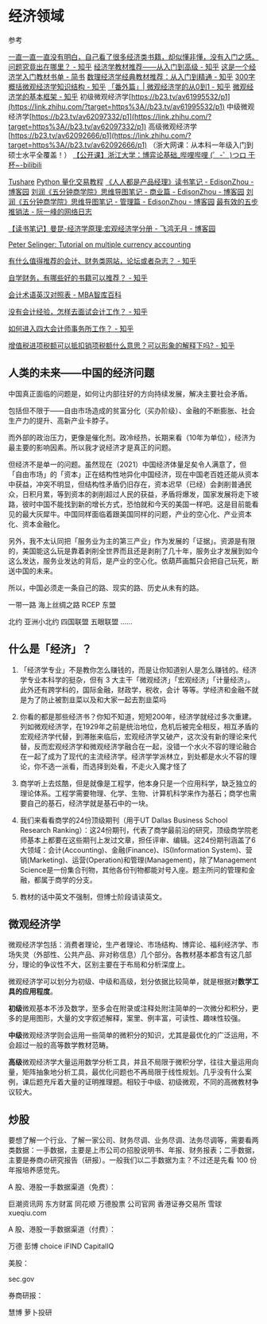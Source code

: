 # 经济领域

参考

[一直一直一直没有明白，自己看了很多经济类书籍，却似懂非懂，没有入门之感。问题究竟出在哪里？ - 知乎](https://www.zhihu.com/question/67748025/answer/257908299)
[经济学教材推荐——从入门到高级 - 知乎](https://zhuanlan.zhihu.com/p/21277365)
[​这是一个经济学入门教材书单 - 简书](https://www.jianshu.com/p/443f03f410ad?nomobile=yes)
[数理经济学经典教材推荐：从入门到精通 - 知乎](https://zhuanlan.zhihu.com/p/67085500)
[300字概括微观经济学知识结构 - 知乎](https://zhuanlan.zhihu.com/p/22065842)
[「番外篇」| 微观经济学的从0到1 - 知乎](https://zhuanlan.zhihu.com/p/24603377)
[微观经济学的基本框架 - 知乎](https://zhuanlan.zhihu.com/p/81161291)
初级微观经济学[https://b23.tv/av61995532/p1](https://link.zhihu.com/?target=https%3A//b23.tv/av61995532/p1)
中级微观经济学[https://b23.tv/av62097332/p1](https://link.zhihu.com/?target=https%3A//b23.tv/av62097332/p1)
高级微观经济学[https://b23.tv/av62092666/p1](https://link.zhihu.com/?target=https%3A//b23.tv/av62092666/p1)
（浙大网课：从本科一年级入门到硕士水平全覆盖！）
[【公开课】浙江大学：博弈论基础_哔哩哔哩 (゜-゜)つロ 干杯~-bilibili](https://www.bilibili.com/video/av63488790)

[Tushare](https://github.com/waditu/tushare)
[Python 量化交易教程](https://wizardforcel.gitbooks.io/python-quant-uqer/)
[《人人都是产品经理》读书笔记 - EdisonZhou - 博客园](https://www.cnblogs.com/edisonchou/p/edc_everyone_is_pm_notes.html)
[刘润《五分钟商学院》思维导图笔记 - 商业篇 - EdisonZhou - 博客园](https://www.cnblogs.com/edisonchou/p/liurun_business_school_in_5_mins_foundations.html)
[刘润《五分钟商学院》思维导图笔记 - 管理篇 - EdisonZhou - 博客园](https://www.cnblogs.com/edisonchou/p/liurun_business_school_in_5_mins_management_foundations.html)
[最有效的五步推销法 - 阮一峰的网络日志](http://www.ruanyifeng.com/blog/2018/11/most-effective-sales-promotion.html)



[【读书笔记】曼昆-经济学原理:宏观经济学分册 - 飞鸿无月 - 博客园](https://www.cnblogs.com/allen8807/p/12238771.html)

[Peter Selinger: Tutorial on multiple currency accounting](https://www.mathstat.dal.ca/~selinger/accounting/tutorial.html)

[有什么值得推荐的会计、财务类网站，论坛或者杂志？ - 知乎](https://www.zhihu.com/question/24593787/answer/738630018)

[自学财务，有哪些好的书籍可以推荐？ - 知乎](https://www.zhihu.com/question/23393643/answer/560865238)

[会计术语英汉对照表 - MBA智库百科](https://wiki.mbalib.com/wiki/%E4%BC%9A%E8%AE%A1%E6%9C%AF%E8%AF%AD%E8%8B%B1%E6%B1%89%E5%AF%B9%E7%85%A7%E8%A1%A8)

[没有会计经验，怎样去面试会计工作？ - 知乎](https://www.zhihu.com/question/20473577/answer/585533927)

[如何进入四大会计师事务所工作？ - 知乎](https://www.zhihu.com/question/310191544/answer/694443849)

[增值税进项税额可以抵扣销项税额什么意思？可以形象的解释下吗? - 知乎](https://www.zhihu.com/question/23029186)


## 人类的未来——中国的经济问题

中国真正面临的问题是，如何让内部往好的方向持续发展，解决主要社会矛盾。

包括但不限于——自由市场造成的贫富分化（买办阶级）、金融的不断膨胀、社会生产力的提升、高新产业卡脖子。

而外部的政治压力，更像是催化剂。政冷经热，长期来看（10年为单位），经济为最主要的影响因素。所以我才说经济才是真正的问题。

但经济不是单一的问题。虽然现在（2021）中国经济体量足矣令人满意了，但「自由市场」的「资本」正在结构性地异化中国经济，现在中国老百姓还能从资本中获益，冲突不明显，但结构性矛盾仍旧存在，资本迟早（已经）会剥削普通民众，日积月累，等到资本的剥削超过人民的获益，矛盾将爆发，国家发展将走下坡路，彼时中国不能找到新的增长方式，恐怕就和今天的美国一样吧。这是目前能看见的最大灰犀牛。中国同样面临着跟美国同样的问题，产业的空心化、产业资本化、资本金融化。

另外，我不太认同把「服务业为主的第三产业」作为发展的「证据」。资源是有限的，美国能这么玩是靠着剥削全世界而且还是剥削了几十年，服务业才发展到如今这么发达，服务业发达的背后，是产业的空心化。依葫芦画瓢只会把自己玩死，断送中国的未来。

所以，中国必须走一条自己的路、现实的路、历史从未有的路。

一带一路
海上丝绸之路
RCEP
东盟

北约
亚洲小北约
四国联盟
五眼联盟
……




## 什么是「经济」？

1. 「经济学专业」不是教你怎么赚钱的，而是让你知道别人是怎么赚钱的。经济学专业本科学的挺杂，但有 3 大主干「微观经济」「宏观经济」「计量经济」。此外还有跨学科的，国际金融，财政学，税收，会计 等等。学经济和金融不就是为了防止被割韭菜以及和大家一起去割韭菜吗

2. 你看的都是那些经济书？你知不知道，短短200年，经济学就经过多次重建。列如微观经济学，在1929年之前是统治地位，危机后被完全相反，相互矛盾的宏观经济学代替，到滞胀来临后，宏观经济学又破产，这次没有新的理论来代替，反而宏观经济学和微观经济学融合在一起，没错一个水火不容的理论融合在一起了成为了现代的主流经济学。经济学学派林立，到处都是水火不容的理论，你不选一派看，而选择到处看，不走火入魔才怪了

3. 商学听上去炫酷，但是就像是工程学，他本身只是一个应用科学，缺乏独立的理论体系。工程学需要物理、化学、生物、计算机科学来作为基石；商学也需要自己的基石，经济学就是基石中的一块。

4. 我们来看看商学的24份顶级期刊（用于UT Dallas Business School Research Ranking）：这24份期刊，代表了商学最前沿的研究，顶级商学院老师基本上都要在这些期刊上发过文章，担任评审、编辑。这24份期刊涵盖了6大领域：会计(Accounting)、金融(Finance)、IS(Information System)、营销(Marketing)、运营(Operation)和管理(Management)，除了Management Science是一份集合刊物，其他各份刊物都能对号入座。题主所问的管理和金融，都属于商学的分支。

5. 教材的话中英文不强制，但博士阶段请读英文。


## 微观经济学

微观经济学包括：消费者理论，生产者理论、市场结构、博弈论、福利经济学、市场失灵（外部性、公共产品、非对称信息）几个部分。各教材基本都含有这几部分，理论的争议性不大，区别主要在于布局和分析深度上。

微观经济学可以划分为初级、中级和高级，划分依据比较简单，就是根据对**数学工具的应用程度**。

**初级**微观基本不涉及数学，至多会在附录或注释处附注简单的一次微分和积分，更多的是用图形，大量的文字叙述解释，案里、例丰富，可读性、趣味性较强。

**中级**微观经济学则会运用一些简单的微积分的知识，尤其是最优化的广泛运用，不会超过一般的高等数学教材范畴。

**高级**微观经济学大量运用数学分析工具，并且不局限于微积分学，往往大量运用向量，矩阵抽象地分析工具，最优化问题也不再局限于线性规划。几乎没有什么案例，课后题充斥着大量的证明推理题。相较于中级、初级微观，不同的高微教材争议较大。


## 炒股

要想了解一个行业、了解一家公司、财务尽调、业务尽调、法务尽调等，需要看两类数据：一手数据，主要是上市公司の招股说明书、年报、财务报表；二手数据，主要是券商の研究报告（研报）。一般我们以二手数据为主？不过还是先看 100 份年报培养感觉先。

A 股、港股一手数据渠道（免费）：

巨潮资讯网
东方财富
同花顺
万德股票
公司官网
香港证券交易所
雪球 xueqiu.com

A 股、港股一手数据渠道（付费）：

万德
彭博
choice
iFIND
CapitalIQ

美股：

sec.gov

券商研报：

慧博
萝卜投研
